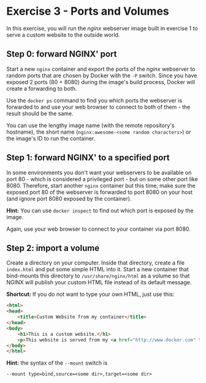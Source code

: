 # Exercise 3 - Ports and Volumes

In this exercise, you will run the _nginx_ webserver image built in exercise 1 to serve a custom website to the outside world.

## Step 0: forward NGINX' port

Start a new `nginx` container and export the ports of the _nginx_ webserver to random ports that are chosen by Docker with the `-P` switch. Since you have exposed 2 ports (80 + 8080) during the image's build process, Docker will create a forwarding to both.

Use the `docker ps` command to find you which ports the webserver is forwarded to and use your web browser to connect to both of them - the result should be the same.

You can use the lengthy image name (with the remote repository's hostname), the short name (`nginx:awesome-<some random characters>`) or the image's ID to run the container.

## Step 1: forward NGINX' to a specified port

In some environments you don't want your webservers to be available on port 80 - which is considered a privileged port - but on some other port like 8080. Therefore, start another `nginx` container but this time, make sure the exposed port 80 of the webserver is forwarded to port 8080 on your host (and ignore port 8080 exposed by the container).

**Hint:** You can use `docker inspect` to find out which port is exposed by the image.

Again, use your web browser to connect to your container via port 8080.

## Step 2: import a volume

Create a directory on your computer. Inside that directory, create a file `index.html` and put some simple HTML into it. Start a new container that bind-mounts this directory to `/usr/share/nginx/html` as a volume so that NGINX will publish your custom HTML file instead of its default message.

**Shortcut:** If you do not want to type your own HTML, just use this:

```html
<html>
<head>
    <title>Custom Website from my container</title>
</head>
<body>
    <h1>This is a custom website.</h1>
    <p>This website is served from my <a href="http://www.docker.com" target="_blank">Docker</a> container.</p>
</body>
</html>
```

**Hint:** the syntax of the `--mount` switch is

```shell
--mount type=bind,source=<some dir>,target=<some dir>
```
